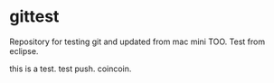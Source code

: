 # gittest
Repository for testing git and updated from mac mini TOO.
Test from eclipse.

this is a test.
test push.
coincoin.
